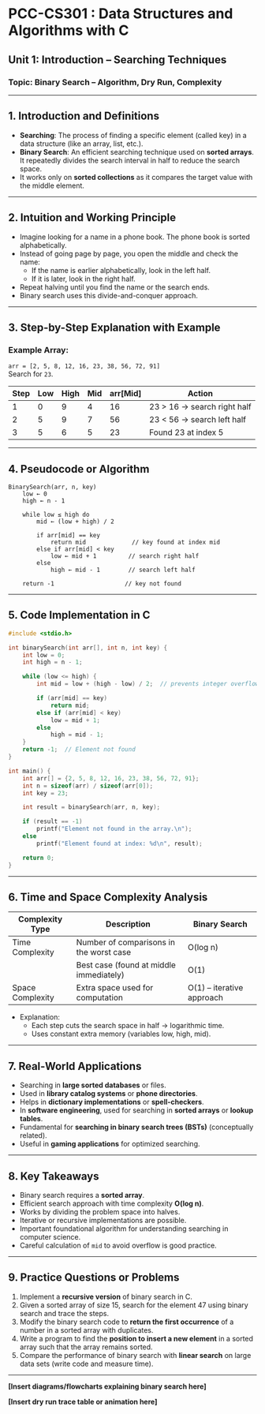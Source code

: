 # PCC-CS301 : Data Structures and Algorithms with C  
## Unit 1: Introduction – Searching Techniques  
### Topic: Binary Search – Algorithm, Dry Run, Complexity

---

## 1. Introduction and Definitions

- **Searching**: The process of finding a specific element (called key) in a data structure (like an array, list, etc.).
- **Binary Search**: An efficient searching technique used on **sorted arrays**. It repeatedly divides the search interval in half to reduce the search space.
- It works only on **sorted collections** as it compares the target value with the middle element.

---

## 2. Intuition and Working Principle

- Imagine looking for a name in a phone book. The phone book is sorted alphabetically.
- Instead of going page by page, you open the middle and check the name:
  - If the name is earlier alphabetically, look in the left half.
  - If it is later, look in the right half.
- Repeat halving until you find the name or the search ends.
- Binary search uses this divide-and-conquer approach.

---

## 3. Step-by-Step Explanation with Example

### Example Array:
`arr = [2, 5, 8, 12, 16, 23, 38, 56, 72, 91]`  
Search for `23`.

| Step | Low | High | Mid | arr[Mid] | Action             |
|-------|-----|------|-----|----------|--------------------|
| 1     | 0   | 9    | 4   | 16       | 23 > 16 → search right half  |
| 2     | 5   | 9    | 7   | 56       | 23 < 56 → search left half   |
| 3     | 5   | 6    | 5   | 23       | Found 23 at index 5           |

---

## 4. Pseudocode or Algorithm

```plaintext
BinarySearch(arr, n, key)
    low ← 0
    high ← n - 1

    while low ≤ high do
        mid ← (low + high) / 2
        
        if arr[mid] == key
            return mid             // key found at index mid
        else if arr[mid] < key
            low ← mid + 1         // search right half
        else
            high ← mid - 1        // search left half

    return -1                    // key not found
```

---

## 5. Code Implementation in C

```c
#include <stdio.h>

int binarySearch(int arr[], int n, int key) {
    int low = 0;
    int high = n - 1;

    while (low <= high) {
        int mid = low + (high - low) / 2;  // prevents integer overflow

        if (arr[mid] == key)
            return mid;
        else if (arr[mid] < key)
            low = mid + 1;
        else
            high = mid - 1;
    }
    return -1;  // Element not found
}

int main() {
    int arr[] = {2, 5, 8, 12, 16, 23, 38, 56, 72, 91};
    int n = sizeof(arr) / sizeof(arr[0]);
    int key = 23;

    int result = binarySearch(arr, n, key);

    if (result == -1)
        printf("Element not found in the array.\n");
    else
        printf("Element found at index: %d\n", result);

    return 0;
}
```

---

## 6. Time and Space Complexity Analysis

| Complexity Type | Description                                       | Binary Search          |
|-----------------|-------------------------------------------------|-----------------------|
| Time Complexity | Number of comparisons in the worst case          | O(log n)              |
|                 | Best case (found at middle immediately)          | O(1)                  |
| Space Complexity| Extra space used for computation                   | O(1) – iterative approach |

- Explanation:
  - Each step cuts the search space in half → logarithmic time.
  - Uses constant extra memory (variables low, high, mid).

---

## 7. Real-World Applications

- Searching in **large sorted databases** or files.
- Used in **library catalog systems** or **phone directories**.
- Helps in **dictionary implementations** or **spell-checkers**.
- In **software engineering**, used for searching in **sorted arrays** or **lookup tables**.
- Fundamental for **searching in binary search trees (BSTs)** (conceptually related).
- Useful in **gaming applications** for optimized searching.

---

## 8. Key Takeaways

- Binary search requires a **sorted array**.
- Efficient search approach with time complexity **O(log n)**.
- Works by dividing the problem space into halves.
- Iterative or recursive implementations are possible.
- Important foundational algorithm for understanding searching in computer science.
- Careful calculation of `mid` to avoid overflow is good practice.

---

## 9. Practice Questions or Problems

1. Implement a **recursive version** of binary search in C.
2. Given a sorted array of size 15, search for the element 47 using binary search and trace the steps.
3. Modify the binary search code to **return the first occurrence** of a number in a sorted array with duplicates.
4. Write a program to find the **position to insert a new element** in a sorted array such that the array remains sorted.
5. Compare the performance of binary search with **linear search** on large data sets (write code and measure time).

---

**[Insert diagrams/flowcharts explaining binary search here]**  

**[Insert dry run trace table or animation here]**